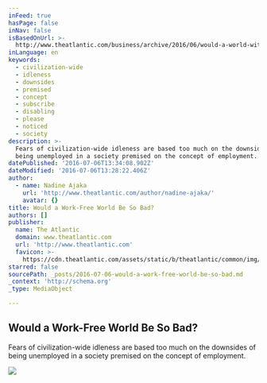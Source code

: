 ```yaml
---
inFeed: true
hasPage: false
inNav: false
isBasedOnUrl: >-
  http://www.theatlantic.com/business/archive/2016/06/would-a-world-without-work-be-so-bad/488711/?single_page=true
inLanguage: en
keywords:
  - civilization-wide
  - idleness
  - downsides
  - premised
  - concept
  - subscribe
  - disabling
  - please
  - noticed
  - society
description: >-
  Fears of civilization-wide idleness are based too much on the downsides of
  being unemployed in a society premised on the concept of employment.
datePublished: '2016-07-06T13:34:08.902Z'
dateModified: '2016-07-06T13:28:22.406Z'
author:
  - name: Nadine Ajaka
    url: 'http://www.theatlantic.com/author/nadine-ajaka/'
    avatar: {}
title: Would a Work-Free World Be So Bad?
authors: []
publisher:
  name: The Atlantic
  domain: www.theatlantic.com
  url: 'http://www.theatlantic.com'
  favicon: >-
    https://cdn.theatlantic.com/assets/static/b/theatlantic/common/img/favicon.ico
starred: false
sourcePath: _posts/2016-07-06-would-a-work-free-world-be-so-bad.md
_context: 'http://schema.org'
_type: MediaObject

---
```

<article style=""><h1>Would a Work-Free World Be So Bad?</h1><p>Fears of civilization-wide idleness are based too much on the downsides of being unemployed in a society premised on the concept of employment.</p><img src="https://imgflo.herokuapp.com/graph/vahj1ThiexotieMo/61f898ccec32a3dfd8d27b7a289de37b/noop.jpg?input=https%3A%2F%2Fcdn.theatlantic.com%2Fassets%2Fmedia%2Fimg%2Fmt%2F2016%2F06%2FPieter_Bruegel_d._A._037%2Flead_960.jpg%3F1467059334" /></article>